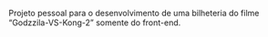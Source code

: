 Projeto pessoal para o desenvolvimento de uma bilheteria do filme “Godzzila-VS-Kong-2” somente do front-end.

